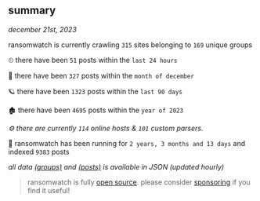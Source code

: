 
## summary
_december 21st, 2023_

ransomwatch is currently crawling `315` sites belonging to `169` unique groups

⏲ there have been `51` posts within the `last 24 hours`

🦈 there have been `327` posts within the `month of december`

🪐 there have been `1323` posts within the `last 90 days`

🏚 there have been `4695` posts within the `year of 2023`

_⚙️ there are currently `114` online hosts & `101` custom parsers._

🦕 ransomwatch has been running for `2 years, 3 months and 13 days` and indexed `9383` posts

_all data  [(groups)](http://ransomwhat.telemetry.ltd/groups) and [(posts)](http://ransomwhat.telemetry.ltd/posts) is available in JSON (updated hourly)_

> ransomwatch is fully [open source](https://github.com/joshhighet/ransomwatch#ransomwatch--). please consider [sponsoring](https://github.com/sponsors/joshhighet) if you find it useful!
